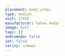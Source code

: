 ```yaml
---
placement: body_armor
type: medium
cost: 17850
manufacturer: hahne-kedar
image: null
tags: []
andromeda: false
set: false
rarity: common
---
```

